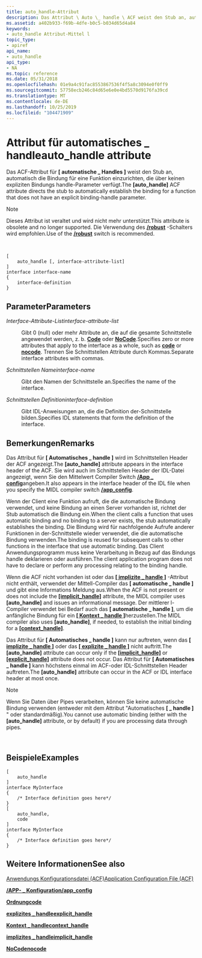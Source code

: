 ```yaml
---
title: auto_handle-Attribut
description: Das Attribut \ Auto \_ handle \ ACF weist den Stub an, automatisch die Bindung für eine Funktion zu erstellen, die keinen expliziten Bindungs handle-Parameter hat. Beachten Sie, dass dieses Attribut veraltet ist und nicht mehr unterstützt wird.
ms.assetid: a402b933-f69b-4dfe-b0c5-b034d65d4a84
keywords:
- auto_handle Attribut-Mittel l
topic_type:
- apiref
api_name:
- auto_handle
api_type:
- NA
ms.topic: reference
ms.date: 05/31/2018
ms.openlocfilehash: 01e9a4c91fac8553867536f4f5a8c3094e0f0ff9
ms.sourcegitcommit: 57758ecb246c84d65e6e0e4bd5570d9176fa39cd
ms.translationtype: MT
ms.contentlocale: de-DE
ms.lasthandoff: 10/25/2019
ms.locfileid: "104471909"
---
```

# <a name="auto_handle-attribute"></a><span data-ttu-id="32906-104">Attribut für automatisches \_ handle</span><span class="sxs-lookup"><span data-stu-id="32906-104">auto\_handle attribute</span></span>

<span data-ttu-id="32906-105">Das ACF-Attribut für **\[ automatische \_ Handles \]** weist den Stub an, automatisch die Bindung für eine Funktion einzurichten, die über keinen expliziten Bindungs handle-Parameter verfügt.</span><span class="sxs-lookup"><span data-stu-id="32906-105">The **\[auto\_handle\]** ACF attribute directs the stub to automatically establish the binding for a function that does not have an explicit binding-handle parameter.</span></span>

> [!Note]  
> <span data-ttu-id="32906-106">Dieses Attribut ist veraltet und wird nicht mehr unterstützt.</span><span class="sxs-lookup"><span data-stu-id="32906-106">This attribute is obsolete and no longer supported.</span></span> <span data-ttu-id="32906-107">Die Verwendung des [**/robust**](-robust.md) -Schalters wird empfohlen.</span><span class="sxs-lookup"><span data-stu-id="32906-107">Use of the [**/robust**](-robust.md) switch is recommended.</span></span>

 

``` syntax
[ 
    auto_handle [, interface-attribute-list] 
] 
interface interface-name
{
    interface-definition
}
```

## <a name="parameters"></a><span data-ttu-id="32906-108">Parameter</span><span class="sxs-lookup"><span data-stu-id="32906-108">Parameters</span></span>

<dl> <dt>

<span data-ttu-id="32906-109">*Interface-Attribute-List*</span><span class="sxs-lookup"><span data-stu-id="32906-109">*interface-attribute-list*</span></span> 
</dt> <dd>

<span data-ttu-id="32906-110">Gibt 0 (null) oder mehr Attribute an, die auf die gesamte Schnittstelle angewendet werden, z. b. [**Code**](code.md) oder [**NoCode**](nocode.md).</span><span class="sxs-lookup"><span data-stu-id="32906-110">Specifies zero or more attributes that apply to the interface as a whole, such as [**code**](code.md) or [**nocode**](nocode.md).</span></span> <span data-ttu-id="32906-111">Trennen Sie Schnittstellen Attribute durch Kommas.</span><span class="sxs-lookup"><span data-stu-id="32906-111">Separate interface attributes with commas.</span></span>

</dd> <dt>

<span data-ttu-id="32906-112">*Schnittstellen Name*</span><span class="sxs-lookup"><span data-stu-id="32906-112">*interface-name*</span></span> 
</dt> <dd>

<span data-ttu-id="32906-113">Gibt den Namen der Schnittstelle an.</span><span class="sxs-lookup"><span data-stu-id="32906-113">Specifies the name of the interface.</span></span>

</dd> <dt>

<span data-ttu-id="32906-114">*Schnittstellen Definition*</span><span class="sxs-lookup"><span data-stu-id="32906-114">*interface-definition*</span></span> 
</dt> <dd>

<span data-ttu-id="32906-115">Gibt IDL-Anweisungen an, die die Definition der-Schnittstelle bilden.</span><span class="sxs-lookup"><span data-stu-id="32906-115">Specifies IDL statements that form the definition of the interface.</span></span>

</dd> </dl>

## <a name="remarks"></a><span data-ttu-id="32906-116">Bemerkungen</span><span class="sxs-lookup"><span data-stu-id="32906-116">Remarks</span></span>

<span data-ttu-id="32906-117">Das Attribut für **\[ Automatisches \_ handle \]** wird im Schnittstellen Header der ACF angezeigt.</span><span class="sxs-lookup"><span data-stu-id="32906-117">The **\[auto\_handle\]** attribute appears in the interface header of the ACF.</span></span> <span data-ttu-id="32906-118">Sie wird auch im Schnittstellen Header der IDL-Datei angezeigt, wenn Sie den Mittelwert Compiler Switch [**/App \_ config**](-app-config.md)angeben.</span><span class="sxs-lookup"><span data-stu-id="32906-118">It also appears in the interface header of the IDL file when you specify the MIDL compiler switch [**/app\_config**](-app-config.md).</span></span>

<span data-ttu-id="32906-119">Wenn der Client eine Funktion aufruft, die die automatische Bindung verwendet, und keine Bindung an einen Server vorhanden ist, richtet der Stub automatisch die Bindung ein.</span><span class="sxs-lookup"><span data-stu-id="32906-119">When the client calls a function that uses automatic binding and no binding to a server exists, the stub automatically establishes the binding.</span></span> <span data-ttu-id="32906-120">Die Bindung wird für nachfolgende Aufrufe anderer Funktionen in der-Schnittstelle wieder verwendet, die die automatische Bindung verwenden.</span><span class="sxs-lookup"><span data-stu-id="32906-120">The binding is reused for subsequent calls to other functions in the interface that use automatic binding.</span></span> <span data-ttu-id="32906-121">Das Client Anwendungsprogramm muss keine Verarbeitung in Bezug auf das Bindungs handle deklarieren oder ausführen.</span><span class="sxs-lookup"><span data-stu-id="32906-121">The client application program does not have to declare or perform any processing relating to the binding handle.</span></span>

<span data-ttu-id="32906-122">Wenn die ACF nicht vorhanden ist oder das [**\[ implizite \_ handle \]**](implicit-handle.md) -Attribut nicht enthält, verwendet der Mittell-Compiler das **\[ automatische \_ handle \]** und gibt eine Informations Meldung aus.</span><span class="sxs-lookup"><span data-stu-id="32906-122">When the ACF is not present or does not include the [**\[implicit\_handle\]**](implicit-handle.md) attribute, the MIDL compiler uses **\[auto\_handle\]** and issues an informational message.</span></span> <span data-ttu-id="32906-123">Der mittlerer l-Compiler verwendet bei Bedarf auch das **\[ automatische \_ handle \]**, um die anfängliche Bindung für ein [**\[ Kontext \_ handle \]**](context-handle.md)herzustellen.</span><span class="sxs-lookup"><span data-stu-id="32906-123">The MIDL compiler also uses **\[auto\_handle\]**, if needed, to establish the initial binding for a [**\[context\_handle\]**](context-handle.md).</span></span>

<span data-ttu-id="32906-124">Das Attribut für **\[ Automatisches \_ handle \]** kann nur auftreten, wenn das [**\[ implizite \_ handle \]**](implicit-handle.md) oder das [**\[ explizite \_ handle \]**](explicit-handle.md) nicht auftritt.</span><span class="sxs-lookup"><span data-stu-id="32906-124">The **\[auto\_handle\]** attribute can occur only if the [**\[implicit\_handle\]**](implicit-handle.md) or [**\[explicit\_handle\]**](explicit-handle.md) attribute does not occur.</span></span> <span data-ttu-id="32906-125">Das Attribut für **\[ Automatisches \_ handle \]** kann höchstens einmal im ACF-oder IDL-Schnittstellen Header auftreten.</span><span class="sxs-lookup"><span data-stu-id="32906-125">The **\[auto\_handle\]** attribute can occur in the ACF or IDL interface header at most once.</span></span>

> [!Note]  
> <span data-ttu-id="32906-126">Wenn Sie Daten über Pipes verarbeiten, können Sie keine automatische Bindung verwenden (entweder mit dem Attribut "Automatisches **\[ \_ handle \]** " oder standardmäßig).</span><span class="sxs-lookup"><span data-stu-id="32906-126">You cannot use automatic binding (either with the **\[auto\_handle\]** attribute, or by default) if you are processing data through pipes.</span></span>

 

## <a name="examples"></a><span data-ttu-id="32906-127">Beispiele</span><span class="sxs-lookup"><span data-stu-id="32906-127">Examples</span></span>

``` syntax
[
    auto_handle
] 
interface MyInterface 
{ 
    /* Interface definition goes here*/
} 
[
    auto_handle, 
    code
] 
interface MyInterface
{ 
    /* Interface definition goes here*/
}
```

## <a name="see-also"></a><span data-ttu-id="32906-128">Weitere Informationen</span><span class="sxs-lookup"><span data-stu-id="32906-128">See also</span></span>

<dl> <dt>

[<span data-ttu-id="32906-129">Anwendungs Konfigurationsdatei (ACF)</span><span class="sxs-lookup"><span data-stu-id="32906-129">Application Configuration File (ACF)</span></span>](application-configuration-file-acf-.md)
</dt> <dt>

[<span data-ttu-id="32906-130">**/APP- \_ Konfiguration**</span><span class="sxs-lookup"><span data-stu-id="32906-130">**/app\_config**</span></span>](-app-config.md)
</dt> <dt>

[<span data-ttu-id="32906-131">**Ordnung**</span><span class="sxs-lookup"><span data-stu-id="32906-131">**code**</span></span>](code.md)
</dt> <dt>

[<span data-ttu-id="32906-132">**explizites \_ handle**</span><span class="sxs-lookup"><span data-stu-id="32906-132">**explicit\_handle**</span></span>](explicit-handle.md)
</dt> <dt>

[<span data-ttu-id="32906-133">**Kontext \_ handle**</span><span class="sxs-lookup"><span data-stu-id="32906-133">**context\_handle**</span></span>](context-handle.md)
</dt> <dt>

[<span data-ttu-id="32906-134">**implizites \_ handle**</span><span class="sxs-lookup"><span data-stu-id="32906-134">**implicit\_handle**</span></span>](implicit-handle.md)
</dt> <dt>

[<span data-ttu-id="32906-135">**NoCode**</span><span class="sxs-lookup"><span data-stu-id="32906-135">**nocode**</span></span>](nocode.md)
</dt> </dl>

 

 




